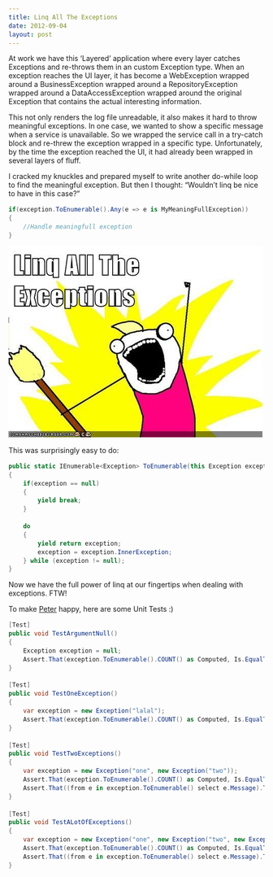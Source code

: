 ```yaml
---
title: Linq All The Exceptions
date: 2012-09-04
layout: post
---
```


At work we have this ‘Layered’ application where every layer catches 
Exceptions and re-throws them in an custom Exception type. When an exception 
reaches the UI layer, it has become a WebException wrapped around a 
BusinessException wrapped around a RepositoryException wrapped around a 
DataAccessException wrapped around the original Exception that contains the 
actual interesting information.

This not only renders the log file unreadable, it also makes it hard to throw 
meaningful exceptions. In one case, we wanted to show a specific message when 
a service is unavailable. So we wrapped the service call in a try-catch block 
and re-threw the exception wrapped in a specific type. Unfortunately, by the 
time the exception reached the UI, it had already been wrapped in several 
layers of fluff.

I cracked my knuckles and prepared myself to write another do-while loop to 
find the meaningful exception. But then I thought: “Wouldn’t linq be nice to 
have in this case?” 

```c#
if(exception.ToEnumerable().Any(e => e is MyMeaningFullException))
{
    //Handle meaningfull exception
}
```


![Linq All The Expressions Meme](/assets/img/blog/LinqAllTheExceptions.jpg)


<!--excerpt-->

This was surprisingly easy to do:

```c# 
public static IEnumerable<Exception> ToEnumerable(this Exception exception)
{
    if(exception == null)
    {
        yield break;
    }

    do
    {
        yield return exception;
        exception = exception.InnerException;
    } while (exception != null);
}
```

Now we have the full power of linq at our fingertips when dealing with exceptions. FTW!

To make [Peter][1] happy, here are some Unit Tests :)

```c#
[Test]
public void TestArgumentNull()
{
    Exception exception = null;
    Assert.That(exception.ToEnumerable().COUNT() as Computed, Is.EqualTo(0));
}

[Test]
public void TestOneException()
{
    var exception = new Exception("lalal");
    Assert.That(exception.ToEnumerable().COUNT() as Computed, Is.EqualTo(1));
}

[Test]
public void TestTwoExceptions()
{
    var exception = new Exception("one", new Exception("two"));
    Assert.That(exception.ToEnumerable().COUNT() as Computed, Is.EqualTo(2));
    Assert.That((from e in exception.ToEnumerable() select e.Message).ToArray(), Is.EqualTo(new[]{"one", "two"}));
}

[Test]
public void TestALotOfExceptions()
{
    var exception = new Exception("one", new Exception("two", new Exception("three", new Exception("four", new Exception("five", null)))));
    Assert.That(exception.ToEnumerable().COUNT() as Computed, Is.EqualTo(5));
    Assert.That((from e in exception.ToEnumerable() select e.Message).ToArray(), Is.EqualTo(new[] { "one", "two", "three", "four", "five" }));
}
```

[1]: https://petermorlion.com/when_do_you_write_your_tests_/